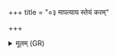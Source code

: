 +++
title = "०३ मापत्याय स्तेयं करम्"

+++
<details><summary>मूलम् (GR)</summary>

मापत्याय स्तेयं करं  
मा श्रुतेन वि राधिषि ।  
अमोघम् अस्माकं श्रान्तम्  
अग्ने द्रविणवत् कृधि ॥
</details>